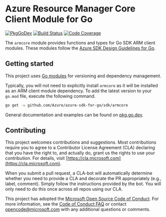 # Azure Resource Manager Core Client Module for Go

[![PkgGoDev](https://pkg.go.dev/badge/github.com/Azure/azure-sdk-for-go/sdk/armcore)](https://pkg.go.dev/github.com/Azure/azure-sdk-for-go/sdk/armcore)
[![Build Status](https://dev.azure.com/azure-sdk/public/_apis/build/status/go/go%20-%20armcore%20-%20ci?branchName=master)](https://dev.azure.com/azure-sdk/public/_build/latest?definitionId=1844&branchName=master)
[![Code Coverage](https://img.shields.io/azure-devops/coverage/azure-sdk/public/1844/master)](https://img.shields.io/azure-devops/coverage/azure-sdk/public/1844/master)

The `armcore` module provides functions and types for Go SDK ARM client modules.
These modules follow the [Azure SDK Design Guidelines for Go](https://azure.github.io/azure-sdk/golang_introduction.html).

## Getting started

This project uses [Go modules](https://github.com/golang/go/wiki/Modules) for versioning and dependency management.

Typically, you will not need to explicitly install `armcore` as it will be installed as an ARM client module dependency.
To add the latest version to your `go.mod` file, execute the following command.

```bash
go get -u github.com/Azure/azure-sdk-for-go/sdk/armcore
```

General documentation and examples can be found on [pkg.go.dev](https://pkg.go.dev/github.com/Azure/azure-sdk-for-go/sdk/armcore).

## Contributing
This project welcomes contributions and suggestions. Most contributions require
you to agree to a Contributor License Agreement (CLA) declaring that you have
the right to, and actually do, grant us the rights to use your contribution.
For details, visit [https://cla.microsoft.com](https://cla.microsoft.com).

When you submit a pull request, a CLA-bot will automatically determine whether
you need to provide a CLA and decorate the PR appropriately (e.g., label,
comment). Simply follow the instructions provided by the bot. You will only
need to do this once across all repos using our CLA.

This project has adopted the
[Microsoft Open Source Code of Conduct](https://opensource.microsoft.com/codeofconduct/).
For more information, see the
[Code of Conduct FAQ](https://opensource.microsoft.com/codeofconduct/faq/)
or contact [opencode@microsoft.com](mailto:opencode@microsoft.com) with any
additional questions or comments.
